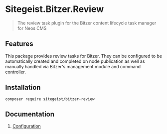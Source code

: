 # Sitegeist.Bitzer.Review

> The review task plugin for the Bitzer content lifecycle task manager for Neos CMS

## Features

This package provides review tasks for Bitzer. They can be configured to be
automatically created and completed on node publication as well as manually handled
via Bitzer's management module and command controller.

## Installation

```
composer require sitegeist/bitzer-review
```

## Documentation

1. [Configuration](./Documentation/01_Configuration.md)

